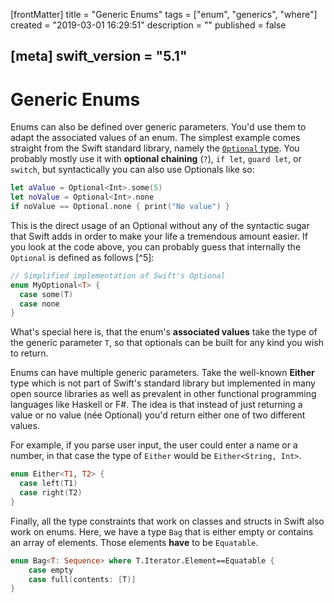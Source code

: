 [frontMatter]
title = "Generic Enums"
tags = ["enum", "generics", "where"]
created = "2019-03-01 16:29:51"
description = ""
published = false

[meta]
swift_version = "5.1"
---

# Generic Enums

Enums can also be defined over generic parameters. You\'d use them to
adapt the associated values of an enum. The simplest example comes
straight from the Swift standard library, namely the [`Optional` type](apv::optional).
You probably mostly use it with **optional chaining** (`?`), `if let`,
`guard let`, or `switch`, but syntactically you can also use Optionals
like so:

``` Swift
let aValue = Optional<Int>.some(5)
let noValue = Optional<Int>.none
if noValue == Optional.none { print("No value") }
```

This is the direct usage of an Optional without any of the syntactic
sugar that Swift adds in order to make your life a tremendous amount
easier. If you look at the code above, you can probably guess that
internally the `Optional` is defined as follows [^5]:

``` Swift
// Simplified implementation of Swift's Optional
enum MyOptional<T> {
  case some(T)
  case none
}
```

What\'s special here is, that the enum\'s **associated values** take the
type of the generic parameter `T`, so that optionals can be built for
any kind you wish to return.

Enums can have multiple generic parameters. Take the well-known
**Either** type which is not part of Swift\'s standard library but
implemented in many open source libraries as well as prevalent in other
functional programming languages like Haskell or F\#. The idea is that
instead of just returning a value or no value (née Optional) you\'d
return either one of two different values. 

For example, if you parse user input, the user could enter a name or a number,
in that case the type of `Either` would be `Either<String, Int>`.

``` Swift
enum Either<T1, T2> {
  case left(T1)
  case right(T2)
}
```

Finally, all the type constraints that work on classes and structs in
Swift also work on enums. Here, we have a type `Bag` that is either empty
or contains an array of elements. Those elements **have** to be `Equatable`.

``` Swift
enum Bag<T: Sequence> where T.Iterator.Element==Equatable {
    case empty
    case full(contents: [T)]
}
```

